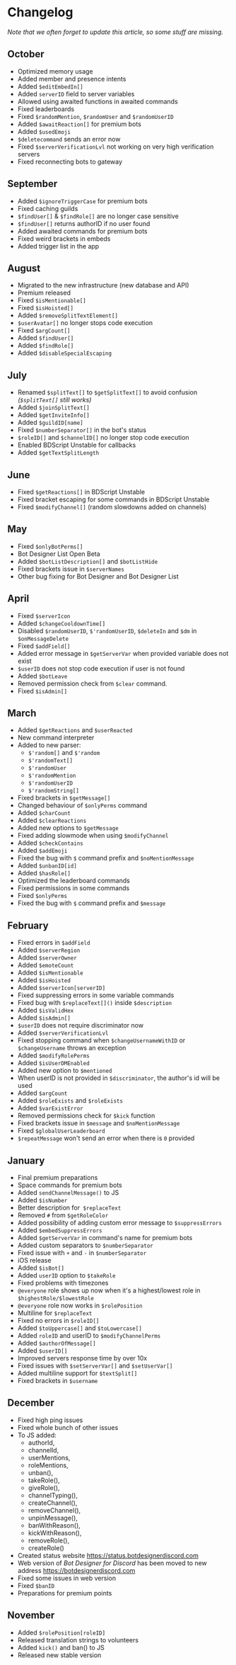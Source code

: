# Changelog
*Note that we often forget to update this article, so some stuff are missing.*

## October
- Optimized memory usage
- Added member and presence intents
- Added `$editEmbedIn[]`
- Added `serverID` field to server variables
- Allowed using awaited functions in awaited commands
- Fixed leaderboards
- Fixed `$randomMention`, `$randomUser` and `$randomUserID`
- Added `$awaitReaction[]` for premium bots
- Added `$usedEmoji`
- `$deletecommand` sends an error now
- Fixed `$serverVerificationLvl` not working on very high verification servers
- Fixed reconnecting bots to gateway

## September
- Added `$ignoreTriggerCase` for premium bots
- Fixed caching guilds
- `$findUser[]` & `$findRole[]` are no longer case sensitive
- `$findUser[]` returns authorID if no user found
- Added awaited commands for premium bots
- Fixed weird brackets in embeds
- Added trigger list in the app

## August
- Migrated to the new infrastructure (new database and API)
- Premium released
- Fixed `$isMentionable[]`
- Fixed `$isHoisted[]`
- Added `$removeSplitTextElement[]`
- `$userAvatar[]` no longer stops code execution
- Fixed `$argCount[]`
- Added `$findUser[]`
- Added `$findRole[]`
- Added `$disableSpecialEscaping`

## July
- Renamed `$splitText[]` to `$getSplitText[]` to avoid confusion _(`$splitText[]` still works)_
- Added `$joinSplitText[]`
- Added `$getInviteInfo[]`
- Added `$guildID[name]`
- Fixed `$numberSeparator[]` in the bot's status
- `$roleID[]` and `$channelID[]` no longer stop code execution
- Enabled BDScript Unstable for callbacks
- Added `$getTextSplitLength`

## June
- Fixed `$getReactions[]` in BDScript Unstable
- Fixed bracket escaping for some commands in BDScript Unstable
- Fixed `$modifyChannel[]` (random slowdowns added on channels)

## May
- Fixed `$onlyBotPerms[]`
- Bot Designer List Open Beta
- Added `$botListDescription[]` and `$botListHide`
- Fixed brackets issue in `$serverNames`
- Other bug fixing for Bot Designer and Bot Designer List

## April
- Fixed `$serverIcon`
- Added `$changeCooldownTime[]`
- Disabled `$randomUserID`, `$'randomUserID`, `$deleteIn` and `$dm` in `$onMessageDelete`
- Fixed `$addField[]`
- Added error message in `$getServerVar` when provided variable does not exist
- `$userID` does not stop code execution if user is not found
- Added `$botLeave`
- Removed permission check from `$clear` command.
- Fixed `$isAdmin[]`

## March
- Added `$getReactions` and `$userReacted`
- New command interpreter
- Added to new parser:
    - `$'random[]` and `$'random`
    - `$'randomText[]`
    - `$'randomUser`
    - `$'randomMention`
    - `$'randomUserID`
    - `$'randomString[]`
- Fixed brackets in `$getMessage[]`
- Changed behaviour of `$onlyPerms` command
- Added `$charCount`
- Added `$clearReactions`
- Added new options to `$getMessage`
- Fixed adding slowmode when using `$modifyChannel`
- Added `$checkContains`
- Added `$addEmoji`
- Fixed the bug with `$` command prefix and `$noMentionMessage`
- Added `$unbanID[id]`
- Added `$hasRole[]`
- Optimized the leaderboard commands
- Fixed permissions in some commands
- Fixed `$onlyPerms`
- Fixed the bug with `$` command prefix and `$message`

## February
- Fixed errors in `$addField`
- Added `$serverRegion`
- Added `$serverOwner`
- Added `$emoteCount`
- Added `$isMentionable`
- Added `$isHoisted`
- Added `$serverIcon[serverID]`
- Fixed suppressing errors in some variable commands
- Fixed bug with `$replaceText[]()` inside `$description`
- Added `$isValidHex`
- Added `$isAdmin[]`
- `$userID` does not require discriminator now
- Added `$serverVerificationLvl`
- Fixed stopping command when `$changeUsernameWithID` or `$changeUsername` throws an exception
- Added `$modifyRolePerms`
- Added `$isUserDMEnabled`
- Added new option to `$mentioned`
- When userID is not provided in `$discriminator`, the author's id will be used
- Added `$argCount`
- Added `$roleExists` and `$roleExists` 
- Added `$varExistError`
- Removed permissions check for `$kick` function
- Fixed brackets issue in `$message` and `$noMentionMessage`
- Fixed `$globalUserLeaderboard`
- `$repeatMessage` won't send an error when there is `0` provided

## January
- Final premium preparations
- Space commands for premium bots
- Added `sendChannelMessage()` to JS
- Added `$isNumber`
- Better description for` $replaceText`
- Removed `#` from `$getRoleColor`
- Added possibility of adding custom error message to `$suppressErrors`
- Added `$embedSuppressErrors`
- Added `$getServerVar` in command's name for premium bots
- Added custom separators to `$numberSeparator`
- Fixed issue with `+` and `-` in `$numberSeparator`
- iOS release
- Added `$isBot[]`
- Added `userID` option to `$takeRole`
- Fixed problems with timezones
- `@everyone` role shows up now when it's a highest/lowest role in `$highestRole/$lowestRole`
- `@everyone` role now works in `$rolePosition`
- Multiline for `$replaceText`
- Fixed no errors in `$roleID[]`
- Added `$toUppercase[]` and `$toLowercase[]`
- Added `roleID` and userID to `$modifyChannelPerms`
- Added `$authorOfMessage[]`
- Added `$userID[]`
- Improved servers response time by over 10x
- Fixed issues with `$setServerVar[]` and `$setUserVar[]`
- Added multiline support for `$textSplit[]`
- Fixed brackets in `$username`

## December
- Fixed high ping issues
- Fixed whole bunch of other issues
- To JS added:
    - authorId,
    - channelId,
    - userMentions,
    - roleMentions,
    - unban(),
    - takeRole(),
    - giveRole(),
    - channelTyping(),
    - createChannel(),
    - removeChannel(),
    - unpinMessage(),
    - banWithReason(),
    - kickWithReason(),
    - removeRole(),
    - createRole()
- Created status website https://status.botdesignerdiscord.com
- Web version of *Bot Designer for Discord* has been moved to new address https://botdesignerdiscord.com
- Fixed some issues in web version
- Fixed `$banID`
- Preparations for premium points

## November
- Added `$rolePosition[roleID]`
- Released translation strings to volunteers
- Added `kick()` and ban() to JS
- Released new stable version
